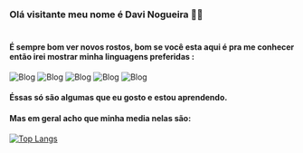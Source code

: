 
### Olá visitante meu nome é Davi Nogueira 👋🤓
#
#### É sempre bom ver novos rostos, bom se você esta aqui é pra me conhecer então irei mostrar minha linguagens preferidas :


![Blog](https://img.shields.io/badge/Python-3776AB?style=for-the-badge&logo=python&logoColor=white) ![Blog](    https://img.shields.io/badge/HTML-239120?style=for-the-badge&logo=html5&logoColor=white) ![Blog](https://img.shields.io/badge/CSS-239120?&style=for-the-badge&logo=css3&logoColor=white) ![Blog](https://img.shields.io/badge/PHP-777BB4?style=for-the-badge&logo=php&logoColor=white) ![Blog](https://img.shields.io/badge/C%23-239120?style=for-the-badge&logo=c-sharp&logoColor=white)

#### Éssas só são algumas que eu gosto e estou aprendendo.

#### Mas em geral acho que minha media nelas são:

[![Top Langs](https://github-readme-stats.vercel.app/api/top-langs/?username=anuraghazra&layout=pie)](https://github.com/anuraghazra/github-readme-stats)



